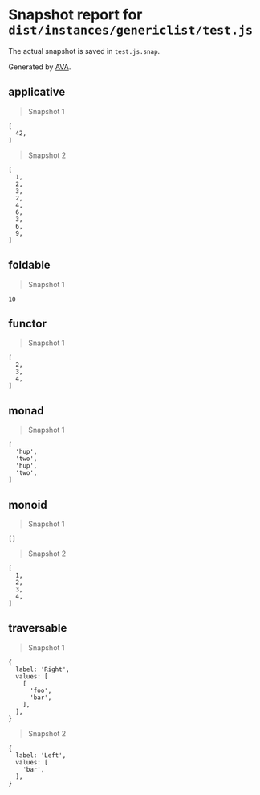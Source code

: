# Snapshot report for `dist/instances/genericlist/test.js`

The actual snapshot is saved in `test.js.snap`.

Generated by [AVA](https://ava.li).

## applicative

> Snapshot 1

    [
      42,
    ]

> Snapshot 2

    [
      1,
      2,
      3,
      2,
      4,
      6,
      3,
      6,
      9,
    ]

## foldable

> Snapshot 1

    10

## functor

> Snapshot 1

    [
      2,
      3,
      4,
    ]

## monad

> Snapshot 1

    [
      'hup',
      'two',
      'hup',
      'two',
    ]

## monoid

> Snapshot 1

    []

> Snapshot 2

    [
      1,
      2,
      3,
      4,
    ]

## traversable

> Snapshot 1

    {
      label: 'Right',
      values: [
        [
          'foo',
          'bar',
        ],
      ],
    }

> Snapshot 2

    {
      label: 'Left',
      values: [
        'bar',
      ],
    }
